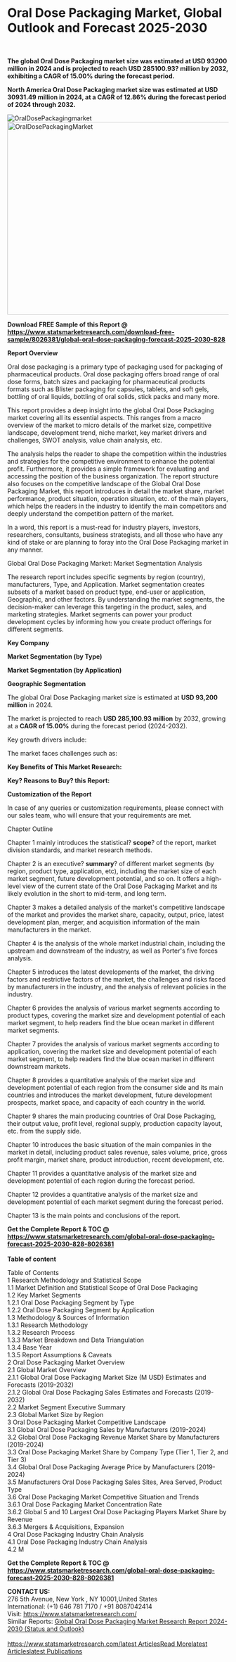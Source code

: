 <h1>Oral Dose Packaging Market, Global Outlook and Forecast 2025-2030</h1><br/><p><strong>The global Oral Dose Packaging market size was estimated at USD 93200 million in 2024 and is projected to reach USD 285100.93? million by 2032, exhibiting a <strong>CAGR</strong> of 15.00% during the forecast period.</strong></p><p><strong>North America Oral Dose Packaging market size was estimated at USD 30931.49 million in 2024, at a <strong>CAGR</strong> of 12.86% during the forecast period of 2024 through 2032.</strong></p><p><img alt="OralDosePackagingmarket" src="https://www.grandresearchstore.com/assets/report-images/"><img alt="OralDosePackagingMarket" src="https://www.grandresearchstore.com/assets/report-images/OralDosePackagingmarket.png" style="width: 730px; height: 438px;"></p><p><strong>Download FREE Sample of this Report @ <a href="https://www.statsmarketresearch.com/download-free-sample/8026381/global-oral-dose-packaging-forecast-2025-2030-828">https://www.statsmarketresearch.com/download-free-sample/8026381/global-oral-dose-packaging-forecast-2025-2030-828</a></strong></p><p><strong>Report Overview</strong></p><p>Oral dose packaging is a primary type of packaging used for packaging of pharmaceutical products. Oral dose packaging offers broad range of oral dose forms, batch sizes and packaging for pharmaceutical products formats such as Blister packaging for capsules, tablets, and soft gels, bottling of oral liquids, bottling of oral solids, stick packs and many more.</p><p>This report provides a deep insight into the global Oral Dose Packaging market covering all its essential aspects. This ranges from a macro overview of the market to micro details of the market size, competitive landscape, development trend, niche market, key market drivers and challenges, SWOT analysis, value chain analysis, etc.</p><p>The analysis helps the reader to shape the competition within the industries and strategies for the competitive environment to enhance the potential profit. Furthermore, it provides a simple framework for evaluating and accessing the position of the business organization. The report structure also focuses on the competitive landscape of the Global Oral Dose Packaging Market, this report introduces in detail the market share, market performance, product situation, operation situation, etc. of the main players, which helps the readers in the industry to identify the main competitors and deeply understand the competition pattern of the market.</p><p>In a word, this report is a must-read for industry players, investors, researchers, consultants, business strategists, and all those who have any kind of stake or are planning to foray into the Oral Dose Packaging market in any manner.</p><p>Global Oral Dose Packaging Market: Market Segmentation Analysis</p><p>The research report includes specific segments by region (country), manufacturers, Type, and Application. Market segmentation creates subsets of a market based on product type, end-user or application, Geographic, and other factors. By understanding the market segments, the decision-maker can leverage this targeting in the product, sales, and marketing strategies. Market segments can power your product development cycles by informing how you create product offerings for different segments.</p><p><strong>Key Company</strong></p><p><strong>Market Segmentation (by Type)</strong></p><p><strong>Market Segmentation (<strong>by Application</strong>)</strong></p><p><strong>Geographic Segmentation</strong></p><p>The global Oral Dose Packaging market size is estimated at <strong>USD 93,200 million</strong> in 2024.</p><p>The market is projected to reach <strong>USD 285,100.93 million</strong> by 2032, growing at a <strong><strong>CAGR</strong> of 15.00%</strong> during the forecast period (2024-2032).</p><p>Key growth drivers include:</p><p>The market faces challenges such as:</p><p><strong>Key Benefits of This Market Research:</strong></p><p><strong>Key? <strong>Reasons to Buy</strong>? this Report:</strong></p><p><strong>Customization of the Report</strong></p><p>In case of any queries or customization requirements, please connect with our sales team, who will ensure that your requirements are met.</p><p>Chapter Outline</p><p>Chapter 1 mainly introduces the statistical? <strong><strong>scope</strong></strong>? of the report, market division standards, and market research methods.</p><p>Chapter 2 is an executive? <strong><strong>summary</strong></strong>? of different market segments (by region, product type, application, etc), including the market size of each market segment, future development potential, and so on. It offers a high-level view of the current state of the Oral Dose Packaging Market and its likely evolution in the short to mid-term, and long term.</p><p>Chapter 3 makes a detailed analysis of the market's competitive landscape of the market and provides the market share, capacity, output, price, latest development plan, merger, and acquisition information of the main manufacturers in the market.</p><p>Chapter 4 is the analysis of the whole market industrial chain, including the upstream and downstream of the industry, as well as Porter's five forces analysis.</p><p>Chapter 5 introduces the latest developments of the market, the driving factors and restrictive factors of the market, the challenges and risks faced by manufacturers in the industry, and the analysis of relevant policies in the industry.</p><p>Chapter 6 provides the analysis of various market segments according to product types, covering the market size and development potential of each market segment, to help readers find the blue ocean market in different market segments.</p><p>Chapter 7 provides the analysis of various market segments according to application, covering the market size and development potential of each market segment, to help readers find the blue ocean market in different downstream markets.</p><p>Chapter 8 provides a quantitative analysis of the market size and development potential of each region from the consumer side and its main countries and introduces the market development, future development prospects, market space, and capacity of each country in the world.</p><p>Chapter 9 shares the main producing countries of Oral Dose Packaging, their output value, profit level, regional supply, production capacity layout, etc. from the supply side.</p><p>Chapter 10 introduces the basic situation of the main companies in the market in detail, including product sales revenue, sales volume, price, gross profit margin, market share, product introduction, recent development, etc.</p><p>Chapter 11 provides a quantitative analysis of the market size and development potential of each region during the forecast period.</p><p>Chapter 12 provides a quantitative analysis of the market size and development potential of each market segment during the forecast period.</p><p>Chapter 13 is the main points and conclusions of the report.</p><div><b>Get the Complete Report & TOC @ <a href="https://www.statsmarketresearch.com/global-oral-dose-packaging-forecast-2025-2030-828-8026381">https://www.statsmarketresearch.com/global-oral-dose-packaging-forecast-2025-2030-828-8026381</a></b></div><br><b>Table of content</b><p>Table of Contents<br />1 Research Methodology and Statistical Scope<br />1.1 Market Definition and Statistical Scope of Oral Dose Packaging<br />1.2 Key Market Segments<br />1.2.1 Oral Dose Packaging Segment by Type<br />1.2.2 Oral Dose Packaging Segment by Application<br />1.3 Methodology & Sources of Information<br />1.3.1 Research Methodology<br />1.3.2 Research Process<br />1.3.3 Market Breakdown and Data Triangulation<br />1.3.4 Base Year<br />1.3.5 Report Assumptions & Caveats<br />2 Oral Dose Packaging Market Overview<br />2.1 Global Market Overview<br />2.1.1 Global Oral Dose Packaging Market Size (M USD) Estimates and Forecasts (2019-2032)<br />2.1.2 Global Oral Dose Packaging Sales Estimates and Forecasts (2019-2032)<br />2.2 Market Segment Executive Summary<br />2.3 Global Market Size by Region<br />3 Oral Dose Packaging Market Competitive Landscape<br />3.1 Global Oral Dose Packaging Sales by Manufacturers (2019-2024)<br />3.2 Global Oral Dose Packaging Revenue Market Share by Manufacturers (2019-2024)<br />3.3 Oral Dose Packaging Market Share by Company Type (Tier 1, Tier 2, and Tier 3)<br />3.4 Global Oral Dose Packaging Average Price by Manufacturers (2019-2024)<br />3.5 Manufacturers Oral Dose Packaging Sales Sites, Area Served, Product Type<br />3.6 Oral Dose Packaging Market Competitive Situation and Trends<br />3.6.1 Oral Dose Packaging Market Concentration Rate<br />3.6.2 Global 5 and 10 Largest Oral Dose Packaging Players Market Share by Revenue<br />3.6.3 Mergers & Acquisitions, Expansion<br />4 Oral Dose Packaging Industry Chain Analysis<br />4.1 Oral Dose Packaging Industry Chain Analysis<br />4.2 M<br><div><b>Get the Complete Report & TOC @ <a href="https://www.statsmarketresearch.com/global-oral-dose-packaging-forecast-2025-2030-828-8026381">https://www.statsmarketresearch.com/global-oral-dose-packaging-forecast-2025-2030-828-8026381</a></b></div></p> <b>CONTACT US:</b><br>276 5th Avenue, New York , NY 10001,United States<br>International: (+1) 646 781 7170 / +91 8087042414<br>Visit: <a href="https://www.statsmarketresearch.com/">https://www.statsmarketresearch.com/</a><br>Similar Reports: <a href="https://www.statsmarketresearch.com/global-oral-dose-packaging-forecast-2025-2030-828-8026381">Global Oral Dose Packaging Market Research Report 2024-2030 (Status and Outlook)</a><br/><br/><a href="https://gyeongbokgung.com">https://www.statsmarketresearch.com/</a><a href="https://hallyeomaritime.com">latest Articles</a><a href="https://jingwansa.com">Read More</a><a href=https://nguoiviet.jp/">latest Articles</a><a href="https://www.intelmarketresearch.com/">latest Publications</a>